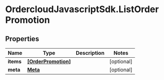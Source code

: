 # OrdercloudJavascriptSdk.ListOrderPromotion

## Properties
Name | Type | Description | Notes
------------ | ------------- | ------------- | -------------
**items** | [**[OrderPromotion]**](OrderPromotion.md) |  | [optional] 
**meta** | [**Meta**](Meta.md) |  | [optional] 


